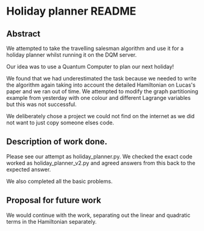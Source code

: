 # Holiday planner README

## Abstract

We attempted to take the travelling salesman algorithm and use it for a holiday planner whilst running it on the DQM server.  

Our idea was to use a Quantum Computer to plan our next holiday!

We found that we had underestimated the task because we needed to write the algorithm again taking into account the detailed Hamiltonian on Lucas's paper 
and we ran out of time.  We attempted to modify the graph partitioning example from yesterday with one colour and different Lagrange variables but this was not successful.

We deliberately chose a project we could not find on the internet as we did not want to just copy someone elses code.  

## Description of work done.

Please see our attempt as holiday_planner.py.  We checked the exact code worked as holiday_planner_v2.py and agreed answers from this back to the expected answer. 

We also completed all the basic problems.

## Proposal for future work

We would continue with the work, separating out the linear and quadratic terms in the Hamiltonian separately.  
